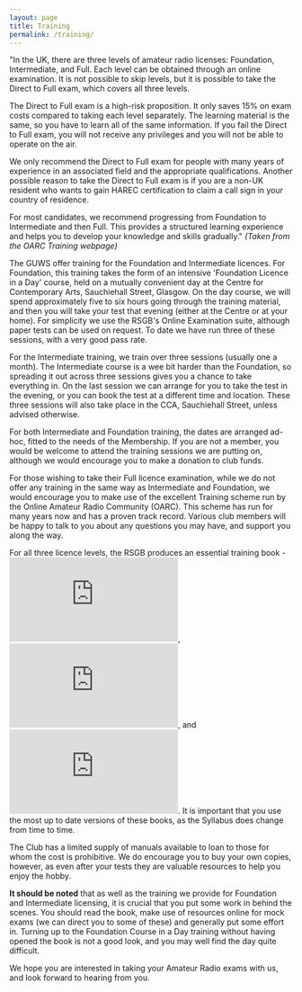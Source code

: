 ```yaml
---
layout: page
title: Training
permalink: /training/
---
```

"In the UK, there are three levels of amateur radio licenses: Foundation, Intermediate, and Full. Each level can be obtained through an online examination. It is not possible to skip levels, but it is possible to take the Direct to Full exam, which covers all three levels.

The Direct to Full exam is a high-risk proposition. It only saves 15% on exam costs compared to taking each level separately. The learning material is the same, so you have to learn all of the same information. If you fail the Direct to Full exam, you will not receive any privileges and you will not be able to operate on the air.

We only recommend the Direct to Full exam for people with many years of experience in an associated field and the appropriate qualifications. Another possible reason to take the Direct to Full exam is if you are a non-UK resident who wants to gain HAREC certification to claim a call sign in your country of residence.

For most candidates, we recommend progressing from Foundation to Intermediate and then Full. This provides a structured learning experience and helps you to develop your knowledge and skills gradually."
*(Taken from the OARC Training webpage)*

The GUWS offer training for the Foundation and Intermediate licences. For Foundation, this training takes the form of an intensive 'Foundation Licence in a Day' course, held on a mutually convenient day at the Centre for Contemporary Arts, Sauchiehall Street, Glasgow. On the day course, we will spend approximately five to six hours going through the training material, and then you will take your test that evening (either at the Centre or at your home). For simplicity we use the RSGB's Online Examination suite, although paper tests can be used on request. To date we have run three of these sessions, with a very good pass rate.

For the Intermediate training, we train over three sessions (usually one a month). The Intermediate course is a wee bit harder than the Foundation, so spreading it out across three sessions gives you a chance to take everything in. On the last session we can arrange for you to take the test in the evening, or you can book the test at a different time and location. These three sessions will also take place in the CCA, Sauchiehall Street, unless advised otherwise.

For both Intermediate and Foundation training, the dates are arranged ad-hoc, fitted to the needs of the Membership. If you are not a member, you would be welcome to attend the training sessions we are putting on, although we would encourage you to make a donation to club funds.

For those wishing to take their Full licence examination, while we do not offer any training in the same way as Intermediate and Foundation, we would encourage you to make use of the excellent Training scheme run by the Online Amateur Radio Community (OARC). This scheme has run for many years now and has a proven track record. Various club members will be happy to talk to you about any questions you may have, and support you along the way.

For all three licence levels, the RSGB produces an essential training book - ![The Foundation Licence Manual](https://www.rsgbshop.org/acatalog/The-Foundation-Licence-Manual-1711.html#SID=19), ![The Intermediate Licence Manual](https://www.rsgbshop.org/acatalog/The-Intermediate-Licence-Manual-1707.html#SID=19), and ![The Full Licence Manual](https://www.rsgbshop.org/acatalog/The-Full-Licence-Manual-1659.html#SID=19). It is important that you use the most up to date versions of these books, as the Syllabus does change from time to time.

The Club has a limited supply of manuals available to loan to those for whom the cost is prohibitive. We do encourage you to buy your own copies, however, as even after your tests they are valuable resources to help you enjoy the hobby.

**It should be noted** that as well as the training we provide for Foundation and Intermediate licensing, it is crucial that you put some work in behind the scenes. You should read the book, make use of resources online for mock exams (we can direct you to some of these) and generally put some effort in. Turning up to the Foundation Course in a Day training without having opened the book is not a good look, and you may well find the day quite difficult.

We hope you are interested in taking your Amateur Radio exams with us, and look forward to hearing from you.
